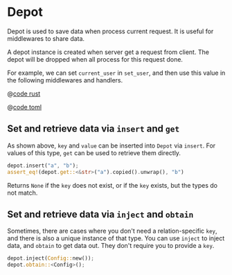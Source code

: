 # Depot

Depot is used to save data when process current request. It is useful for middlewares to share data.

A depot instance is created when server get a request from client. The depot will be dropped when all process for this request done.

For example, we can set ```current_user``` in ```set_user```, and then use this value in the following middlewares and handlers.


<CodeGroup>
  <CodeGroupItem title="main.rs" active>

@[code rust](../../../codes/use-depot/src/main.rs)

  </CodeGroupItem>
  <CodeGroupItem title="Cargo.toml">

@[code toml](../../../codes/use-depot/Cargo.toml)

  </CodeGroupItem>
</CodeGroup>

## Set and retrieve data via `insert` and `get`

  As shown above, `key` and `value` can be inserted into `Depot` via `insert`. For values of this type, `get` can be used to retrieve them directly.

```rust
depot.insert("a", "b");
assert_eq!(depot.get::<&str>("a").copied().unwrap(), "b")
```

  Returns `None` if the `key` does not exist, or if the `key` exists, but the types do not match.

## Set and retrieve data via `inject` and `obtain`

Sometimes, there are cases where you don't need a relation-specific `key`, and there is also a unique instance of that type. You can use `inject` to inject data, and `obtain` to get data out. They don't require you to provide a `key`.

```rust
depot.inject(Config::new());
depot.obtain::<Config>();
```